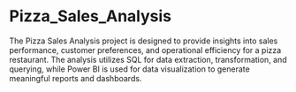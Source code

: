 # Pizza_Sales_Analysis
The Pizza Sales Analysis project is designed to provide insights into sales performance, customer preferences, and operational efficiency for a pizza restaurant. The analysis utilizes SQL for data extraction, transformation, and querying, while Power BI is used for data visualization to generate meaningful reports and dashboards.
